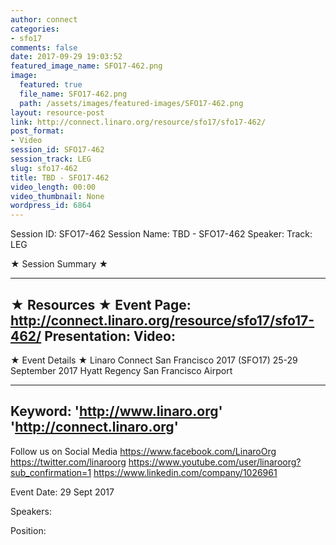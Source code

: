 ```yaml
---
author: connect
categories:
- sfo17
comments: false
date: 2017-09-29 19:03:52
featured_image_name: SFO17-462.png
image:
  featured: true
  file_name: SFO17-462.png
  path: /assets/images/featured-images/SFO17-462.png
layout: resource-post
link: http://connect.linaro.org/resource/sfo17/sfo17-462/
post_format:
- Video
session_id: SFO17-462
session_track: LEG
slug: sfo17-462
title: TBD - SFO17-462
video_length: 00:00
video_thumbnail: None
wordpress_id: 6864
---
```


Session ID: SFO17-462
Session Name: TBD - SFO17-462
Speaker: 
Track: LEG


★ Session Summary ★

---------------------------------------------------
★ Resources ★
Event Page: http://connect.linaro.org/resource/sfo17/sfo17-462/
Presentation: 
Video: 
 ---------------------------------------------------

★ Event Details ★
Linaro Connect San Francisco 2017 (SFO17)
25-29 September 2017
Hyatt Regency San Francisco Airport

---------------------------------------------------
Keyword: 
'http://www.linaro.org'
'http://connect.linaro.org'
---------------------------------------------------
Follow us on Social Media
https://www.facebook.com/LinaroOrg
https://twitter.com/linaroorg
https://www.youtube.com/user/linaroorg?sub_confirmation=1
https://www.linkedin.com/company/1026961

Event Date: 29 Sept 2017

Speakers: 

Position:
